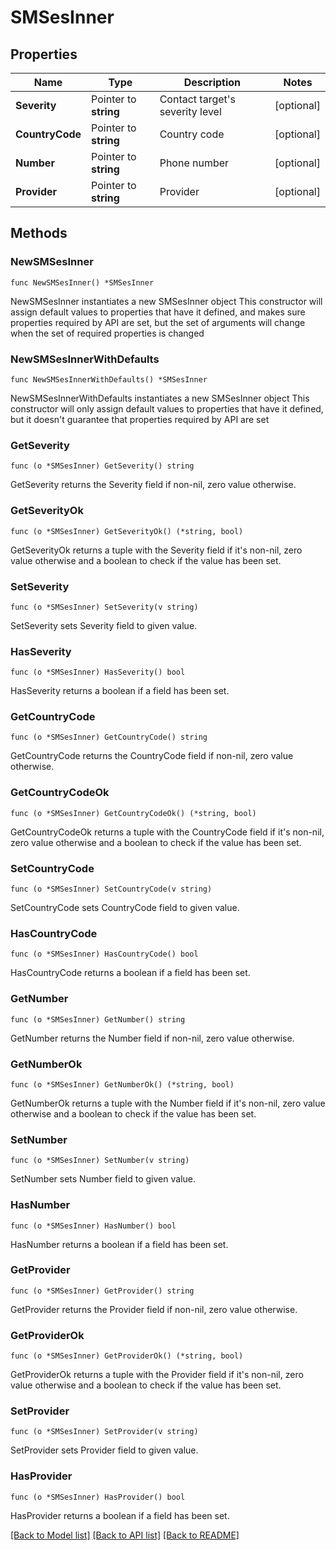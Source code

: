 # SMSesInner

## Properties

Name | Type | Description | Notes
------------ | ------------- | ------------- | -------------
**Severity** | Pointer to **string** | Contact target&#39;s severity level | [optional] 
**CountryCode** | Pointer to **string** | Country code | [optional] 
**Number** | Pointer to **string** | Phone number | [optional] 
**Provider** | Pointer to **string** | Provider | [optional] 

## Methods

### NewSMSesInner

`func NewSMSesInner() *SMSesInner`

NewSMSesInner instantiates a new SMSesInner object
This constructor will assign default values to properties that have it defined,
and makes sure properties required by API are set, but the set of arguments
will change when the set of required properties is changed

### NewSMSesInnerWithDefaults

`func NewSMSesInnerWithDefaults() *SMSesInner`

NewSMSesInnerWithDefaults instantiates a new SMSesInner object
This constructor will only assign default values to properties that have it defined,
but it doesn't guarantee that properties required by API are set

### GetSeverity

`func (o *SMSesInner) GetSeverity() string`

GetSeverity returns the Severity field if non-nil, zero value otherwise.

### GetSeverityOk

`func (o *SMSesInner) GetSeverityOk() (*string, bool)`

GetSeverityOk returns a tuple with the Severity field if it's non-nil, zero value otherwise
and a boolean to check if the value has been set.

### SetSeverity

`func (o *SMSesInner) SetSeverity(v string)`

SetSeverity sets Severity field to given value.

### HasSeverity

`func (o *SMSesInner) HasSeverity() bool`

HasSeverity returns a boolean if a field has been set.

### GetCountryCode

`func (o *SMSesInner) GetCountryCode() string`

GetCountryCode returns the CountryCode field if non-nil, zero value otherwise.

### GetCountryCodeOk

`func (o *SMSesInner) GetCountryCodeOk() (*string, bool)`

GetCountryCodeOk returns a tuple with the CountryCode field if it's non-nil, zero value otherwise
and a boolean to check if the value has been set.

### SetCountryCode

`func (o *SMSesInner) SetCountryCode(v string)`

SetCountryCode sets CountryCode field to given value.

### HasCountryCode

`func (o *SMSesInner) HasCountryCode() bool`

HasCountryCode returns a boolean if a field has been set.

### GetNumber

`func (o *SMSesInner) GetNumber() string`

GetNumber returns the Number field if non-nil, zero value otherwise.

### GetNumberOk

`func (o *SMSesInner) GetNumberOk() (*string, bool)`

GetNumberOk returns a tuple with the Number field if it's non-nil, zero value otherwise
and a boolean to check if the value has been set.

### SetNumber

`func (o *SMSesInner) SetNumber(v string)`

SetNumber sets Number field to given value.

### HasNumber

`func (o *SMSesInner) HasNumber() bool`

HasNumber returns a boolean if a field has been set.

### GetProvider

`func (o *SMSesInner) GetProvider() string`

GetProvider returns the Provider field if non-nil, zero value otherwise.

### GetProviderOk

`func (o *SMSesInner) GetProviderOk() (*string, bool)`

GetProviderOk returns a tuple with the Provider field if it's non-nil, zero value otherwise
and a boolean to check if the value has been set.

### SetProvider

`func (o *SMSesInner) SetProvider(v string)`

SetProvider sets Provider field to given value.

### HasProvider

`func (o *SMSesInner) HasProvider() bool`

HasProvider returns a boolean if a field has been set.


[[Back to Model list]](../README.md#documentation-for-models) [[Back to API list]](../README.md#documentation-for-api-endpoints) [[Back to README]](../README.md)


